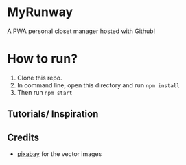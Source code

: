 # MyRunway
A PWA personal closet manager hosted with Github!

# How to run?
1. Clone this repo.
2. In command line, open this directory and run `npm install`
3. Then run `npm start`

## Tutorials/ Inspiration


## Credits
- [pixabay](www.pixabay.com) for the vector images